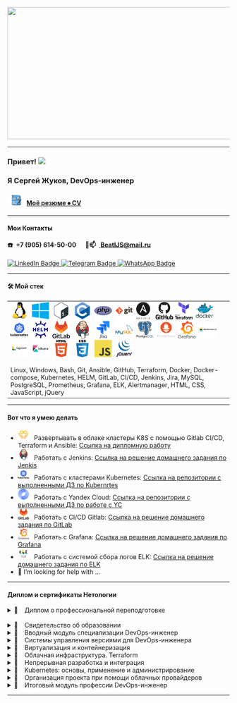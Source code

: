 
<img src="https://komarev.com/ghpvc/?username=beatljs&style=flat-square&color=blue" alt=""/>

<div align="center">
  <img src="https://media.giphy.com/media/dWesBcTLavkZuG35MI/giphy.gif" height="300" width="600"/>
</div>

---

### Привет! <img src="https://media.giphy.com/media/hvRJCLFzcasrR4ia7z/giphy.gif" width="30px"/>  
### Я Сергей Жуков, DevOps-инженер

#### <img src="./images/imresume.jpg" width="40px"/> [Моё резюме ⦁ CV](https://myresume.ru/resume/Rcs729UOejg/) 
---

#### Мои Контакты

#### ☎️&ensp;+7 (905) 614-50-00 &emsp; 📨📫&ensp;<a href="BeatlJS@mail.ru"> BeatlJS@mail.ru </a>

<div id="badges">
  <a href="www.linkedin.com/in/beatljs">
    <img src="https://img.shields.io/badge/LinkedIn-blue?style=for-the-badge&logo=linkedin&logoColor=white" alt="LinkedIn Badge"/>
  </a>
  <a href="https://t.me/BeatlJS">
    <img src="https://img.shields.io/badge/Telegram-deepskyblue?style=for-the-badge&logo=telegram&logoColor=white" alt="Telegram Badge"/>
  </a>
  <a href="https://wa.me/79056145000">
    <img src="https://img.shields.io/badge/WhatsApp-green?style=for-the-badge&logo=whatsapp&logoColor=white" alt="WhatsApp Badge"/>
  </a>
</div>

---

#### 🛠 Мой стек
<table>
  <tr>
    <td>
      <div>
        <img src="https://github.com/devicons/devicon/blob/master/icons/linux/linux-original.svg" title="linux" alt="linux" width="40" height="40"/>&nbsp;
        <img src="https://github.com/devicons/devicon/blob/master/icons/windows8/windows8-original.svg" title="windows" alt="windows" width="40" height="40"/>&nbsp;
        <img src="https://github.com/devicons/devicon/blob/master/icons/bash/bash-original.svg" title="bash" alt="bash" width="40" height="40"/>&nbsp;
        <img src="https://github.com/devicons/devicon/blob/master/icons/c/c-original.svg" title="C" alt="C" width="40" height="40"/>&nbsp;
        <img src="https://github.com/devicons/devicon/blob/master/icons/php/php-original.svg" title="php" alt="php" width="40" height="40"/>&nbsp;
        <img src="https://github.com/devicons/devicon/blob/master/icons/git/git-original-wordmark.svg" title="Git" alt="Git" width="40" height="40"/>
        <img src="https://github.com/devicons/devicon/blob/master/icons/ansible/ansible-original-wordmark.svg" title="Ansible" alt="Ansible" width="40" height="40"/>&nbsp;
        <img src="https://github.com/devicons/devicon/blob/master/icons/github/github-original-wordmark.svg" title="GitHub" alt="GitHub" width="40" height="40"/>
        <img src="https://github.com/devicons/devicon/blob/master/icons/terraform/terraform-original-wordmark.svg" title="Terraform" alt="Terraform" width="40" height="40"/>&nbsp;
        <img src="https://github.com/devicons/devicon/blob/master/icons/docker/docker-original-wordmark.svg" title="Docker" alt="Docker" width="40" height="40"/>&nbsp;
        <img src="https://github.com/devicons/devicon/blob/master/icons/kubernetes/kubernetes-original-wordmark.svg" title="Kubernetes"  alt="Kubernetes" width="40" height="40"/>&nbsp;
        <img src="https://github.com/devicons/devicon/blob/master/icons/helm/helm-original.svg" title="Helm" alt="Helm" width="40" height="40"/>&nbsp;
        <img src="https://github.com/devicons/devicon/blob/master/icons/gitlab/gitlab-original-wordmark.svg" title="GitLab" alt="GitLab" width="40" height="40"/>&nbsp;
        <img src="https://github.com/devicons/devicon/blob/master/icons/jenkins/jenkins-original.svg" title="Jenkins" alt="Jenkins" width="40" height="40"/>&nbsp;
        <img src="https://github.com/devicons/devicon/blob/master/icons/jira/jira-original-wordmark.svg" title="Jira" alt="Jira" width="40" height="40"/>&nbsp;
        <img src="https://github.com/devicons/devicon/blob/master/icons/mysql/mysql-original-wordmark.svg" title="MySQL"  alt="MySQL" width="40" height="40"/>&nbsp;
        <img src="https://github.com/devicons/devicon/blob/master/icons/postgresql/postgresql-original-wordmark.svg" title="PostgreSQL" alt="PostgreSQL" width="40" height="40"/>&nbsp;
        <img src="https://github.com/devicons/devicon/blob/master/icons/prometheus/prometheus-original-wordmark.svg" title="Prometheus" alt="Prometheus" width="40" height="40"/>&nbsp;
        <img src="https://github.com/devicons/devicon/blob/master/icons/grafana/grafana-original-wordmark.svg" title="Grafana" alt="Grafana" width="40" height="40"/>&nbsp;
        <img src="https://github.com/devicons/devicon/blob/master/icons/elasticsearch/elasticsearch-original-wordmark.svg" title="Elasticsearch" alt="Elasticsearch" width="40" height="40"/>&nbsp;
        <img src="https://github.com/devicons/devicon/blob/master/icons/logstash/logstash-original-wordmark.svg" title="Logstash" alt="Logstash" width="40" height="40"/>&nbsp;
        <img src="https://github.com/devicons/devicon/blob/master/icons/kibana/kibana-original-wordmark.svg" title="Kibana" alt="Kibana" width="40" height="40"/>&nbsp;
        <img src="https://github.com/devicons/devicon/blob/master/icons/html5/html5-original-wordmark.svg" title="HTML" alt="HTML" width="40" height="40"/>&nbsp;
        <img src="https://github.com/devicons/devicon/blob/master/icons/css3/css3-original-wordmark.svg"  title="CSS" alt="CSS" width="40" height="40"/>&nbsp;
        <img src="https://github.com/devicons/devicon/blob/master/icons/javascript/javascript-original.svg" title="JavaScript" alt="JavaScript" width="40" height="40"/>&nbsp;
        <img src="https://github.com/devicons/devicon/blob/master/icons/jquery/jquery-original-wordmark.svg" title="jQuery" alt="jQuery" width="40" height="40"/>&nbsp;
      </div>
      <br>
      Linux, Windows, Bash, Git, Ansible, GitHub, Terraform, Docker, Docker-compose, Kubernetes, HELM, GitLab,  
      CI/CD, Jenkins, Jira, MySQL, PostgreSQL, Prometheus, Grafana, ELK,  Alertmanager, HTML, CSS, JavaScript, jQuery
    </td>
  </tr>
</table>

---

#### Вот что я умею делать

- <img src="./images/all25.png" title="diplom" alt="diplom" width="25" height="25"/> &nbsp; Развертывать в облаке кластеры K8S c помощью Gitlab CI/CD, Terraform и Ansible: [Ссылка на дипломную работу](https://gitlab.com/beatljs/netology-diplom/-/blob/de6bbbe3dc2fce41f0b8be284cd8f5f2dbbcceaf/README.md)  
- <img src="https://github.com/devicons/devicon/blob/master/icons/jenkins/jenkins-original.svg" title="Jenkins" alt="Jenkins" width="25" height="25"/> &nbsp; Работать с Jenkins: [Ссылка на решение домашнего задания по Jenkis](https://github.com/beatljs/mnt-homeworks/blob/09-ci-04-jenkins/README.md)
- <img src="https://github.com/devicons/devicon/blob/master/icons/kubernetes/kubernetes-original-wordmark.svg" title="Kubernetes"  alt="Kubernetes" width="25" height="25"/> &nbsp; Работать с кластерами Kubernetes: [Ссылка на репозитории с выполненными ДЗ по Kubernrtes](https://github.com/beatljs/homeworks/tree/main/K8s)
- <img src="./images/icon_grad_circ.svg" title="Y Cloud" alt="Y Cloud" width="25" height="25"/> &nbsp; Работать с Yandex Cloud: [Ссылка на репозитории с выполненными ДЗ по работе c YC](https://github.com/beatljs/homeworks/tree/main/clopro)
- <img src="https://github.com/devicons/devicon/blob/master/icons/gitlab/gitlab-original-wordmark.svg" title="GitLab" alt="GitLab" width="25" height="25"/> &nbsp; Работать с CI/CD Gitlab: [Ссылка на решение домашнего задания по GitLab](https://github.com/beatljs/mnt-homeworks/tree/09-ci-06-gitlab)
- <img src="https://github.com/devicons/devicon/blob/master/icons/grafana/grafana-original-wordmark.svg" title="Grafana" alt="Grafana" width="25" height="25"/> &nbsp; Работать с Grafana: [Ссылка на решение домашнего задания по Grafana](https://github.com/beatljs/mnt-homeworks/tree/10-monitoring-03-grafana)
- <img src="./images/1_elk_stack.png" title="ELK" alt="ELK" width="25" height="25"/> &nbsp; Работать с системой сбора логов ELK: [Ссылка на решение домашнего задания по ELK](https://github.com/beatljs/mnt-homeworks/tree/10-monitoring-04-elk)  
- 🤔 I’m looking for help with ...

---

#### Диплом и сертификаты Нетологии 

<details>
    <summary> 📜 &ensp; Диплом о профессиональной переподготовке </summary>
    <img src="./images/Diplom.jpg" />
    <img src="./images/Addon.jpg" />
</details>

<br/>

<details>
    <summary> 📜 &ensp; Свидетельство об образовании </summary>
    <img src="./images/Diplom.jpeg" />
</details>

<details>
    <summary> 📜 &ensp; Вводный модуль специализации DevOps-инженер </summary>
    <img src="./images/Begin.jpeg" />
</details>

<details>
    <summary> 📜 &ensp; Системы управления версиями для DevOps-инженера </summary>
    <img src="./images/Git.jpeg" />
</details>

<details>
    <summary> 📜 &ensp; Виртуализация и контейнеризация </summary>
    <img src="./images/Docker.jpeg" />
</details>

<details>
    <summary> 📜 &ensp; Облачная инфраструктура. Terraform </summary>
    <img src="./images/Terraform.jpeg" />
</details>

<details>
    <summary> 📜 &ensp; Непрерывная разработка и интеграция </summary>
    <img src="./images/CI CD.jpeg" />
</details>

<details>
    <summary> 📜 &ensp; Kubernetes: основы, применение и администрирование </summary>
    <img src="./images/Kubernetes.jpeg" />
</details>

<details>
    <summary> 📜 &ensp; Организация проекта при помощи облачных провайдеров </summary>
    <img src="./images/CloPro.jpeg" />
</details>

<details>
    <summary> 📜 &ensp; Итоговый модуль профессии DevOps-инженер </summary>
    <img src="./images/Itog.jpeg" />
</details>

---

<!--
**beatljs/beatljs** is a ✨ _special_ ✨ repository because its `README.md` (this file) appears on your GitHub profile.

Here are some ideas to get you started:

- 🔭 I’m currently working on ...
- 🌱 I’m currently learning ...
- 👯 I’m looking to collaborate on ...
- 🤔 I’m looking for help with ...
- 💬 Ask me about ...
- 📫 How to reach me: ...
- 😄 Pronouns: ...
- ⚡ Fun fact: ...
-->
